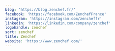 ```yaml
---
blog: 'https://blog.zenchef.fr/'
facebook: 'https://facebook.com/ZenchefFrance'
instagram: 'https://instagram.com/zencheffr'
linkedin: 'https://linkedin.com/company/zenchef'
logohandle: zenchef
sort: zenchef
title: Zenchef
website: 'https://www.zenchef.com/'
---
```

